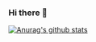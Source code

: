 ### Hi there 👋

[![Anurag's github stats](https://github-readme-stats.vercel.app/api?username=ivirtex&theme=dark&hide_rank=true)](https://github.com/anuraghazra/github-readme-stats)
